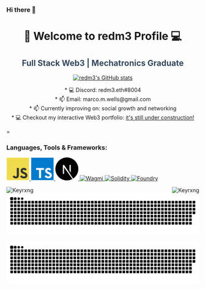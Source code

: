 ### Hi there 👋

<h1 align="center" fill="color: #3498DB;">🔑 Welcome to redm3 Profile 💻</h1>
<h2 align="center" style="color: #34495E;">Full Stack Web3 | Mechatronics Graduate</h2>
<p align="center">
  <a href="https://github.com/redm3">
    <img src="https://komarev.com/ghpvc/?username=redm3" alt="redm3's GitHub stats" />
  </a>
</p>



  <p align="center">
      * 💻 Discord: redm3.eth#8004 <br>
      * 📫 Email: marco.m.wells@gmail.com <br>
      * 📫 Currently improving on: social growth and networking<br>
      * 💻 Checkout my interactive Web3 portfolio: <a href="https://redm3.github.io/marco-wells/" target="_blank" rel="noreferrer">it's still under construction!</a>
    </p>


=
<h3 align="left">Languages, Tools & Frameworks:</h3>
<p>
<a href="https://developer.mozilla.org/en-US/docs/Web/JavaScript" target="_blank"
    rel="noreferrer"> 
    <img
      src="https://raw.githubusercontent.com/devicons/devicon/master/icons/javascript/javascript-original.svg"
      alt="Javascript" width="60" height="60" /> 
</a>
<a href="https://www.typescriptlang.org/docs/" target="_blank"
    rel="noreferrer"> 
    <img
      src="https://raw.githubusercontent.com/devicons/devicon/master/icons/typescript/typescript-original.svg"
      alt="Typescript" width="60" height="60" /> 
</a>
<a href="https://nextjs.org/docs/getting-started" target="_blank"
    rel="noreferrer"> 
    <img
      src="https://raw.githubusercontent.com/devicons/devicon/master/icons/nextjs/nextjs-original.svg"
      alt="NextJS" width="60" height="60" /> 
</a>
<a href="https://wagmi.sh/" target="_blank"
    rel="noreferrer"> 
    <img
      src="https://avatars.githubusercontent.com/u/109633172?s=200&v=4"
      alt="Wagmi" width="60" height="60" /> 
</a>
<a href="https://docs.soliditylang.org/" target="_blank"
    rel="noreferrer"> 
    <img
      src="https://www.logosvgpng.com/wp-content/uploads/2018/10/solidity-logo-vector.png"
      alt="Solidity" width="60" height="60" /> 
</a> 
<a href="https://book.getfoundry.sh/" target="_blank"
    rel="noreferrer"> 
    <img
      src="https://avatars.githubusercontent.com/u/99892494?s=200&v=4"
      alt="Foundry" width="60" height="60" /> 
</a>
</p>
<!-- <p>
  <img align="left"
    src="https://github-readme-stats.vercel.app/api/top-langs?username=Keyrxng&show_icons=true&locale=en&bg_color=0d1117&text_color=ffffff&layout=compact&hide=css"
    alt="Keyrxng" 
    bg_color=#808080/>
</p>
 -->
<p>
  <img align="right" 
    src="https://github-readme-stats.vercel.app/api?username=redm3&show_icons=true&count_private=true&locale=en&bg_color=0d1117&text_color=ffffff&repo=convoychat"
    alt="Keyrxng" />
</p>

<p>
   <img align="left"
        src="https://github-readme-streak-stats.herokuapp.com/?user=redm3&theme=dark&background=0d1117&date_format=M%20j%5B%2C%20Y%5D" 
        alt="Keyrxng" />
</p>

<p align="center">
  <img src="https://raw.githubusercontent.com/redm3/redm3/output/github-snake.svg#gh-light-mode-only" />
</p>

<p align="center">
  <img src="https://raw.githubusercontent.com/redm3/redm3/output/github-snake-dark.svg#gh-dark-mode-only" />
</p>
